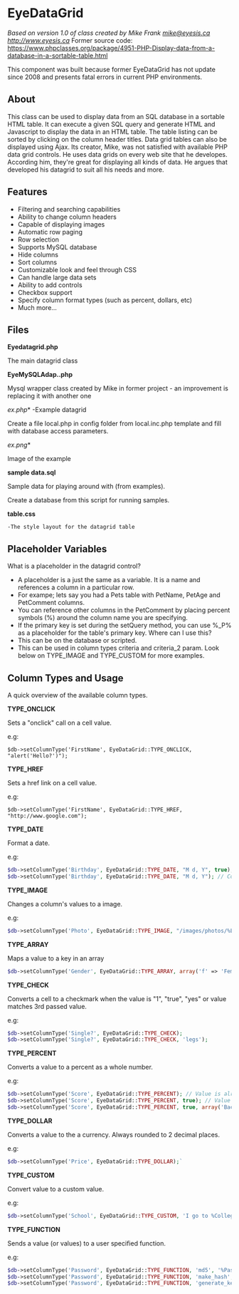 
# EyeDataGrid 

_Based on version 1.0 of class created by Mike Frank <mike@eyesis.ca> http://www.eyesis.ca_
Former source code: https://www.phpclasses.org/package/4951-PHP-Display-data-from-a-database-in-a-sortable-table.html

This component was built because former EyeDataGrid has not update since 2008 and presents fatal errors in current PHP environments. 

## About

This class can be used to display data from an SQL database in a sortable HTML table.
It can execute a given SQL query and generate HTML and Javascript to display the data in an HTML table.
The table listing can be sorted by clicking on the column header titles.
Data grid tables can also be displayed using Ajax.
Its creator, Mike, was not satisfied with available PHP data grid controls.
He uses data grids on every web site that he developes.
According him, they're great for displaying all kinds of data.
He argues that developed his datagrid to suit all his needs and more.


## Features

* Filtering and searching capabilities
* Ability to change column headers
* Capable of displaying images
* Automatic row paging
* Row selection
* Supports MySQL database
* Hide columns
* Sort columns
* Customizable look and feel through CSS
* Can handle large data sets
* Ability to add controls
* Checkbox support
* Specify column format types (such as percent, dollars, etc)
* Much more...


## Files

**Eyedatagrid.php**

The main datagrid class

**EyeMySQLAdap..php**

Mysql wrapper class created by Mike in former project - an improvement is replacing it with another one

**ex*.php**
    -Example datagrid

Create a file local.php in config folder from local.inc.php template and fill with database access parameters.

**ex*.png**

Image of the example

**sample data.sql**

Sample data for playing around with (from examples).
    
Create a database from this script for running samples.
    
**table.css**

    -The style layout for the datagrid table


## Placeholder Variables

What is a placeholder in the datagrid control? 
* A placeholder is a just the same as a variable. It is a name and references a column in a particular row.
* For exampe; lets say you had a Pets table with PetName, PetAge and PetComment columns.
* You can reference other columns in the PetComment by placing percent symbols (%) around the column name you are specifying.
* If the primary key is set during the setQuery method, you can use %_P% as a placeholder for the table's primary key.
Where can I use this?
* This can be on the database or scripted.
* This can be used in column types criteria and criteria_2 param. Look below on TYPE_IMAGE and TYPE_CUSTOM for more examples.


## Column Types and Usage

A quick overview of the available column types. 

**TYPE_ONCLICK**

Sets a "onclick" call on a cell value.

e.g: 

`$db->setColumnType('FirstName', EyeDataGrid::TYPE_ONCLICK, "alert('Hello?')");`

**TYPE_HREF**

Sets a href link on a cell value.

e.g: 

`$db->setColumnType('FirstName', EyeDataGrid::TYPE_HREF, "http://www.google.com");`

**TYPE_DATE**

Format a date.

e.g:

```php
$db->setColumnType('Birthday', EyeDataGrid::TYPE_DATE, "M d, Y", true); // Converts to a timestamp and then to the formatted date
$db->setColumnType('Birthday', EyeDataGrid::TYPE_DATE, "M d, Y"); // Converts formatted date from a timestamp
```

**TYPE_IMAGE**

Changes a column's values to a image.

e.g: 

```php
$db->setColumnType('Photo', EyeDataGrid::TYPE_IMAGE, "/images/photos/%LastName%.png");
```

**TYPE_ARRAY**

Maps a value to a key in an array

```php
$db->setColumnType('Gender', EyeDataGrid::TYPE_ARRAY, array('f' => 'Female', 'm' => 'Male'));
```

**TYPE_CHECK**

Converts a cell to a checkmark when the value is "1", "true", "yes" or value matches 3rd passed value.

e.g:

```php
$db->setColumnType('Single?', EyeDataGrid::TYPE_CHECK);
$db->setColumnType('Single?', EyeDataGrid::TYPE_CHECK, 'legs');
```

**TYPE_PERCENT**

Converts a value to a percent as a whole number.

e.g:

```php
$db->setColumnType('Score', EyeDataGrid::TYPE_PERCENT); // Value is already in percent
$db->setColumnType('Score', EyeDataGrid::TYPE_PERCENT, true); // Value is converted from decimal format when 3rd param is true
$db->setColumnType('Score', EyeDataGrid::TYPE_PERCENT, true, array('Back' => 'red', 'Fore' => 'black')); // Adds bars whose width represents the percent, colors are specified as 'Back' and 'Fore'
```

**TYPE_DOLLAR**

Converts a value to the a currency. Always rounded to 2 decimal places.

e.g: 

```php
$db->setColumnType('Price', EyeDataGrid::TYPE_DOLLAR);`
```

**TYPE_CUSTOM**

Convert value to a custom value.

e.g:

```php
$db->setColumnType('School', EyeDataGrid::TYPE_CUSTOM, 'I go to %CollegeName% in %City%, %Province%'); // Converts a cell to "I go to..". Placeholders are replaced with the value in that row's column
```

**TYPE_FUNCTION**

Sends a value (or values) to a user specified function.

e.g:

```php
$db->setColumnType('Password', EyeDataGrid::TYPE_FUNCTION, 'md5', '%Password%'); // Value is sent to the md5 function and return is printed in the cell
$db->setColumnType('Password', EyeDataGrid::TYPE_FUNCTION, 'make_hash', '%Password%'); // Value is sent to the make_hash user function and return is printed in the cell
$db->setColumnType('Password', EyeDataGrid::TYPE_FUNCTION, 'generate_key', array('%Username%', '%Password%')); // To pass multiple params to the user function use an array
```
